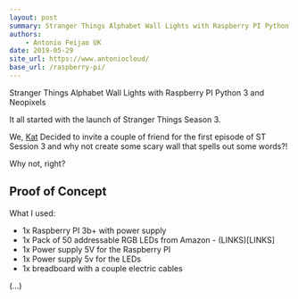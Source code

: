 ```yaml
---
layout: post
summary: Stranger Things Alphabet Wall Lights with Raspberry PI Python 3 and Neopixels
authors:
    - Antonio Feijao UK
date: 2019-05-29
site_url: https://www.antoniocloud/
base_url: /raspberry-pi/
---
```


Stranger Things Alphabet Wall Lights with Raspberry PI Python 3 and Neopixels

It all started with the launch of Stranger Things Season 3.

We, [Kat](https://www.bakerkat.com) Decided to invite a couple of friend for the first episode of ST Session 3 and why not create some scary wall that spells out some words?!

Why not, right?

## Proof of Concept

What I used:

* 1x Raspberry PI 3b+ with power supply
* 1x Pack of 50 addressable RGB LEDs from Amazon - (LINKS)[LINKS]
* 1x Power supply 5V for the Raspberry PI
* 1x Power supply 5v for the LEDs
* 1x breadboard with a couple electric cables

(...)
